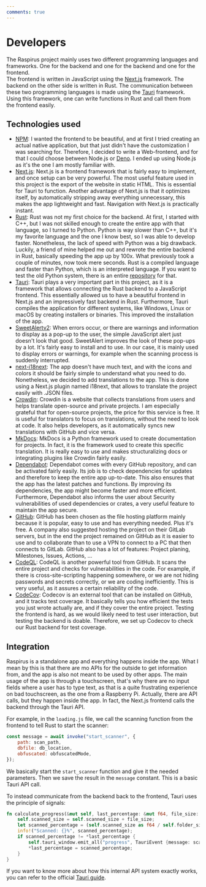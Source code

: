 ```yaml
---
comments: true
---
```



# Developers

The Raspirus project mainly uses two different programming languages and frameworks. One for the backend and one for the backend and one for the frontend. \
The frontend is written in JavaScript using the [Next.js](https://nextjs.org/) framework. The backend on the other side is written in Rust. The communication between these two programming languages is made using the [Tauri](https://tauri.app/) framework. Using this framework, one can write functions in Rust and call them from the frontend easily.

## Technologies used
- [NPM](https://www.npmjs.com):
    I wanted the frontend to be beautiful, and at first I tried creating an actual native application, but that just didn't have the customization I was searching for. Therefore, I decided to write a Web-frontend, and for that I could choose between Node.js or [Deno](https://deno.land/). I ended up using Node.js as it's the one I am mostly familiar with.
- [Next.js](https://nextjs.org):
    Next.js is a frontend framework that is fairly easy to implement, and once setup can be very powerful. The most useful feature used in this project is the export of the website in static HTML. This is essential for Tauri to function. Another advantage of Next.js is that it optimizes itself, by automatically stripping away everything unnecessary, this makes the app lightweight and fast. Navigation with Next.js is practically instant.
- [Rust](https://www.rust-lang.org):
    Rust was not my first choice for the backend. At first, I started with C++, but I was not skilled enough to create the entire app with that language, so I turned to Python. Python is way slower than C++, but it's my favorite language and the one I know best, so I was able to develop faster. Nonetheless, the lack of speed with Python was a big drawback. Luckily, a friend of mine helped me out and rewrote the entire backend in Rust, basically speeding the app up by 100x. What previously took a couple of minutes, now took mere seconds. Rust is a compiled language and faster than Python, which is an interpreted language. If you want to test the old Python system, there is an entire [repository](https://github.com/Raspirus/python-cli) for that.
- [Tauri](https://tauri.app/v1/guides/getting-started/setup/next-js):
    Tauri plays a very important part in this project, as it is a framework that allows connecting the Rust backend to a JavaScript frontend. This essentially allowed us to have a beautiful frontend in Next.js and an impressively fast backend in Rust. Furthermore, Tauri compiles the application for different systems, like Windows, Linux or macOS by creating installers or binaries. This improved the installation of the app.
- [SweetAlertv2](https://sweetalert2.github.io):
    When errors occur, or there are warnings and information to display as a pop-up to the user, the simple JavaScript alert just doesn't look that good. SweetAlert improves the look of these pop-ups by a lot. It's fairly easy to install and to use. In our case, it is mainly used to display errors or warnings, for example when the scanning process is suddenly interrupted.
- [next-i18next](https://github.com/i18next/next-i18next):
    The app doesn't have much text, and with the icons and colors it should be fairly simple to understand what you need to do. Nonetheless, we decided to add translations to the app. This is done using a Next.js plugin named i18next, that allows to translate the project easily with .JSON files.
- [Crowdin](https://crowdin.com/project/raspirus):
    Crowdin is a website that collects translations from users and helps translate open-source and private projects. I am especially grateful that for open-source projects, the price for this service is free. It is useful for translators to focus on translations, without the need to look at code. It also helps developers, as it automatically syncs new translations with GitHub and vice versa.
- [MkDocs](https://www.mkdocs.org/):
    MkDocs is a Python framework used to create documentation for projects. In fact, it is the framework used to create this specific translation. It is really easy to use and makes structuralizing docs or integrating plugins like Crowdin fairly easily.
- [Dependabot](https://docs.github.com/en/code-security/dependabot/working-with-dependabot):
    Dependabot comes with every GitHub repository, and can be activated fairly easily. Its job is to check dependencies for updates and therefore to keep the entire app up-to-date. This also ensures that the app has the latest patches and functions. By improving its dependencies, the app might become faster and more efficient. Furthermore, Dependabot also informs the user about Security vulnerabilities of used dependencies or crates, a very useful feature to maintain the app secure.
- [GitHub](https://github.com/):
    GitHub has been chosen as the file hosting platform mainly because it is popular, easy to use and has everything needed. Plus it's free. A company also suggested hosting the project on their GitLab servers, but in the end the project remained on GitHub as it is easier to use and to collaborate than to use a VPN to connect to a PC that then connects to GitLab. GitHub also has a lot of features: Project planing, Milestones, Issues, Actions, ...
- [CodeQL](https://codeql.github.com/):
    CodeQL is another powerful tool from GitHub. It scans the entire project and checks for vulnerabilities in the code. For example, if there is cross-site-scripting happening somewhere, or we are not hiding passwords and secrets correctly, or we are coding inefficiently. This is very useful, as it assures a certain reliability of the code.
- [CodeCov](https://about.codecov.io/):
    Codecov is an external tool that can be installed on GitHub, and it tracks test coverage. It basically tells you how efficient the tests you just wrote actually are, and if they cover the entire project. Testing the frontend is hard, as we would likely need to test user interaction, but testing the backend is doable. Therefore, we set up Codecov to check our Rust backend for test coverage.


## Integration
Raspirus is a standalone app and everything happens inside the app. What I mean by this is that there are mo APIs for the outside to get information from, and the app is also not meant to be used by other apps. The main usage of the app is through a touchscreen, that's why there are no input fields where a user has to type text, as that is a quite frustrating experience on bad touchscreen, as the one from a Raspberry Pi. 
Actually, there are API calls, but they happen inside the app. In fact, the Next.js frontend calls the backend through the Tauri API.

For example, in the `loading.js` file, we call the scanning function from the frontend to tell Rust to start the scanner:
```js
const message = await invoke("start_scanner", {
    path: scan_path,
    dbfile: db_location,
    obfuscated: obfuscatedMode,
});
```
We basically start the `start_scanner` function and give it the needed parameters. Then we save the result in the `message` constant. This is a basic Tauri API call. 

To instead communicate from the backend back to the frontend, Tauri uses the principle of signals:
```rs
fn calculate_progress(&mut self, last_percentage: &mut f64, file_size: u64) {
    self.scanned_size = self.scanned_size + file_size;
    let scanned_percentage = (self.scanned_size as f64 / self.folder_size as f64 * 100.0).round();
    info!("Scanned: {}%", scanned_percentage);
    if scanned_percentage != *last_percentage {
        self.tauri_window.emit_all("progress", TauriEvent {message: scanned_percentage.to_string()}).unwrap();
        *last_percentage = scanned_percentage;
    }
}
```

If you want to know more about how this internal API system exactly works, you can refer to the official [Tauri guide](https://tauri.app/v1/guides/features/command).